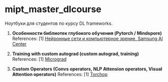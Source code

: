 # mipt_master_dlcourse
Ноутбуки для студентов по курсу DL frameworks.

1) **Особенности библиотек глубокого обучения (Pytorch / Mindspore)**
References:
[1] [Нейронные сети и компьютерное зрение, Samsung AI Center](https://stepik.org/course/50352/info)


2) **Training with custom autograd (custom autograd, training)**
References:
[1] [Micrograd](https://github.com/karpathy/micrograd)


3) **Custom Operators (Convs operators, NLP Attension operators, Visual Attention operators)**
References:
[1] [Torchop](https://github.com/Renovamen/torchop)
